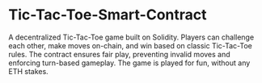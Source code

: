 # Tic-Tac-Toe-Smart-Contract
A decentralized Tic-Tac-Toe game built on Solidity. Players can challenge each other, make moves on-chain, and win based on classic Tic-Tac-Toe rules. The contract ensures fair play, preventing invalid moves and enforcing turn-based gameplay. The game is played for fun, without any ETH stakes.
